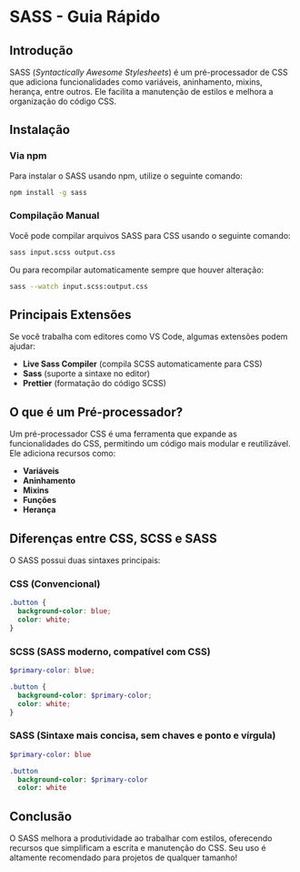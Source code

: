 # SASS - Guia Rápido

## Introdução

SASS (_Syntactically Awesome Stylesheets_) é um pré-processador de CSS que adiciona funcionalidades como variáveis, aninhamento, mixins, herança, entre outros. Ele facilita a manutenção de estilos e melhora a organização do código CSS.

## Instalação

### Via npm

Para instalar o SASS usando npm, utilize o seguinte comando:

```sh
npm install -g sass
```

### Compilação Manual

Você pode compilar arquivos SASS para CSS usando o seguinte comando:

```sh
sass input.scss output.css
```

Ou para recompilar automaticamente sempre que houver alteração:

```sh
sass --watch input.scss:output.css
```

## Principais Extensões

Se você trabalha com editores como VS Code, algumas extensões podem ajudar:

- **Live Sass Compiler** (compila SCSS automaticamente para CSS)
- **Sass** (suporte a sintaxe no editor)
- **Prettier** (formatação do código SCSS)

## O que é um Pré-processador?

Um pré-processador CSS é uma ferramenta que expande as funcionalidades do CSS, permitindo um código mais modular e reutilizável. Ele adiciona recursos como:

- **Variáveis**
- **Aninhamento**
- **Mixins**
- **Funções**
- **Herança**

## Diferenças entre CSS, SCSS e SASS

O SASS possui duas sintaxes principais:

### CSS (Convencional)

```css
.button {
  background-color: blue;
  color: white;
}
```

### SCSS (SASS moderno, compatível com CSS)

```scss
$primary-color: blue;

.button {
  background-color: $primary-color;
  color: white;
}
```

### SASS (Sintaxe mais concisa, sem chaves e ponto e vírgula)

```sass
$primary-color: blue

.button
  background-color: $primary-color
  color: white
```

## Conclusão

O SASS melhora a produtividade ao trabalhar com estilos, oferecendo recursos que simplificam a escrita e manutenção do CSS. Seu uso é altamente recomendado para projetos de qualquer tamanho!

